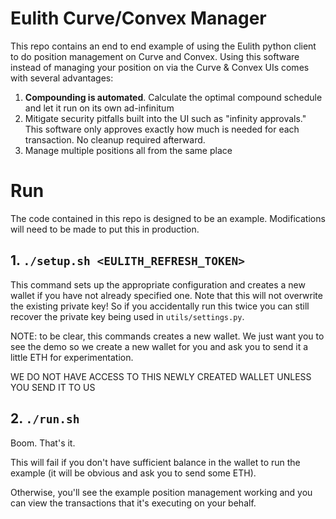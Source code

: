 # Eulith Curve/Convex Manager

This repo contains an end to end example of using the Eulith python client to do position management
on Curve and Convex. Using this software instead of managing your position on via the Curve & Convex UIs comes
with several advantages:
1. **Compounding is automated**. Calculate the optimal compound schedule and let it run on its own ad-infinitum
2. Mitigate security pitfalls built into the UI such as "infinity approvals." This software only approves exactly
how much is needed for each transaction. No cleanup required afterward.
3. Manage multiple positions all from the same place

# Run
The code contained in this repo is designed to be an example. Modifications will need to be made to put this in production.

## 1. `./setup.sh <EULITH_REFRESH_TOKEN>`
This command sets up the appropriate configuration and creates 
a new wallet if you have not already specified one. Note that this will not overwrite
the existing private key! So if you accidentally run this twice you can still 
recover the private key being used in `utils/settings.py`.

NOTE: to be clear, this commands creates a new wallet. We just want you to see the
demo so we create a new wallet for you and ask you to send it a little ETH for 
experimentation.

WE DO NOT HAVE ACCESS TO THIS NEWLY CREATED WALLET UNLESS YOU SEND IT TO US

## 2. `./run.sh`
Boom. That's it. 

This will fail if you don't have sufficient balance in the wallet to 
run the example (it will be obvious and ask you to send some ETH).

Otherwise, you'll see the example position management working and you can
view the transactions that it's executing on your behalf.
